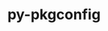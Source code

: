 ---
title: "py-pkgconfig"
layout: cache
categories: [package, v0.18.1]
meta: {"versions": ["1.5.5"], "compilers": ["gcc@=7.5.0"], "oss": ["ubuntu18.04"], "platforms": ["linux"], "targets": ["x86_64"], "stacks": ["data-vis-sdk", "root"], "num_specs": 1, "num_specs_by_stack": {"root": 1, "data-vis-sdk": 1}}
spec_details: [{"hash": "efr4ivuavnpkxf3phgigcsovnttvh534", "compiler": "gcc@=7.5.0", "versions": ["1.5.5"], "os": "ubuntu18.04", "platform": "linux", "target": "x86_64", "variants": [], "stacks": ["root", "data-vis-sdk"], "size": "-", "tarball": "https://binaries.spack.io/releases/v0.18.1/build_cache/linux-ubuntu18.04-x86_64/gcc-7.5.0/py-pkgconfig-1.5.5/linux-ubuntu18.04-x86_64-gcc-7.5.0-py-pkgconfig-1.5.5-efr4ivuavnpkxf3phgigcsovnttvh534.spack"}]
---